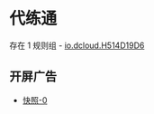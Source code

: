 # 代练通

存在 1 规则组 - [io.dcloud.H514D19D6](/src/apps/io.dcloud.H514D19D6.ts)

## 开屏广告

- [快照-0](https://i.gkd.li/import/13350041)
